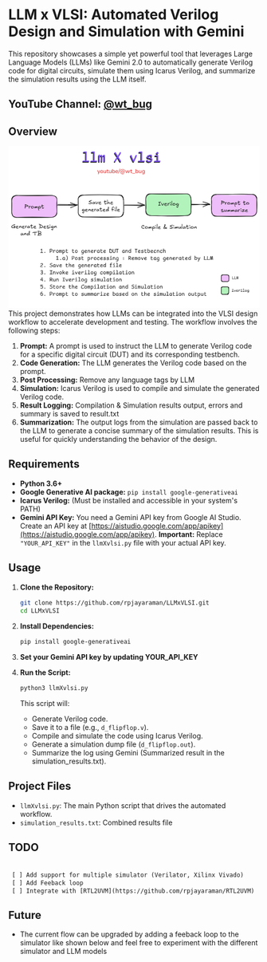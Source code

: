 # LLM x VLSI: Automated Verilog Design and Simulation with Gemini

This repository showcases a simple yet powerful tool that leverages Large Language Models (LLMs) like Gemini 2.0 to automatically generate Verilog code for digital circuits, simulate them using Icarus Verilog, and summarize the simulation results using the LLM itself.

## YouTube Channel: [@wt_bug](https://www.youtube.com/@wt_bug)

## Overview
![LLMxVLSI](https://raw.githubusercontent.com/rpjayaraman/LLMxVLSI/refs/heads/main/llmXvlsi.png)
This project demonstrates how LLMs can be integrated into the VLSI design workflow to accelerate development and testing. The workflow involves the following steps:

1.  **Prompt:** A prompt is used to instruct the LLM to generate Verilog code for a specific digital circuit (DUT) and its corresponding testbench.
2.  **Code Generation:** The LLM generates the Verilog code based on the prompt.
3.  **Post Processing:** Remove any language tags by LLM
4.  **Simulation:**  Icarus Verilog is used to compile and simulate the generated Verilog code.
5.  **Result Logging:**  Compilation & Simulation results output, errors and summary is saved to result.txt
6.  **Summarization:** The output logs from the simulation are passed back to the LLM to generate a concise summary of the simulation results.  This is useful for quickly understanding the behavior of the design.

## Requirements

*   **Python 3.6+**
*   **Google Generative AI package:** `pip install google-generativeai`
*   **Icarus Verilog:** (Must be installed and accessible in your system's PATH)
*   **Gemini API Key:** You need a Gemini API key from Google AI Studio. Create an API key at [https://aistudio.google.com/app/apikey](https://aistudio.google.com/app/apikey).
    **Important:** Replace `"YOUR_API_KEY"` in the `llmXvlsi.py` file with your actual API key.

## Usage

1.  **Clone the Repository:**

    ```bash
    git clone https://github.com/rpjayaraman/LLMxVLSI.git
    cd LLMxVLSI
    ```

2.  **Install Dependencies:**

    ```bash
    pip install google-generativeai
    ```

3.  **Set your Gemini API key by updating YOUR_API_KEY**

4.  **Run the Script:**

    ```bash
    python3 llmXvlsi.py
    ```

    This script will:

    *   Generate Verilog code.
    *   Save it to a file (e.g., `d_flipflop.v`).
    *   Compile and simulate the code using Icarus Verilog.
    *   Generate a simulation dump file (`d_flipflop.out`).
    *   Summarize the log using Gemini (Summarized result in the simulation_results.txt).

## Project Files

*   `llmXvlsi.py`:  The main Python script that drives the automated workflow.
*   `simulation_results.txt`: Combined results file

## TODO
 ```

  [ ] Add support for multiple simulator (Verilator, Xilinx Vivado)
  [ ] Add Feeback loop
  [ ] Integrate with [RTL2UVM](https://github.com/rpjayaraman/RTL2UVM)

 ```


## Future 
   * The current flow can be upgraded by adding a feeback loop to the simulator like shown below and feel free to experiment with the different simulator and LLM models

